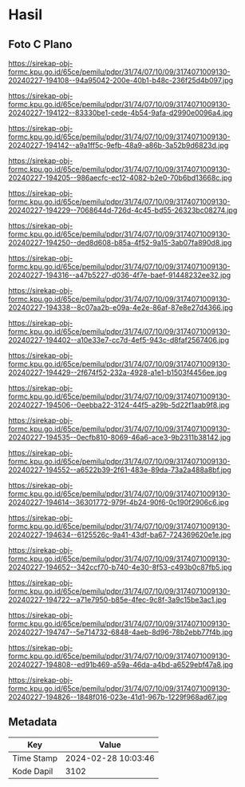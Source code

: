 # Hasil

## Foto C Plano

https://sirekap-obj-formc.kpu.go.id/65ce/pemilu/pdpr/31/74/07/10/09/3174071009130-20240227-194108--94a95042-200e-40b1-b48c-236f25d4b097.jpg

https://sirekap-obj-formc.kpu.go.id/65ce/pemilu/pdpr/31/74/07/10/09/3174071009130-20240227-194122--83330be1-cede-4b54-9afa-d2990e0096a4.jpg

https://sirekap-obj-formc.kpu.go.id/65ce/pemilu/pdpr/31/74/07/10/09/3174071009130-20240227-194142--a9a1ff5c-9efb-48a9-a86b-3a52b9d6823d.jpg

https://sirekap-obj-formc.kpu.go.id/65ce/pemilu/pdpr/31/74/07/10/09/3174071009130-20240227-194205--986aecfc-ec12-4082-b2e0-70b6bd13668c.jpg

https://sirekap-obj-formc.kpu.go.id/65ce/pemilu/pdpr/31/74/07/10/09/3174071009130-20240227-194229--7068644d-726d-4c45-bd55-26323bc08274.jpg

https://sirekap-obj-formc.kpu.go.id/65ce/pemilu/pdpr/31/74/07/10/09/3174071009130-20240227-194250--ded8d608-b85a-4f52-9a15-3ab07fa890d8.jpg

https://sirekap-obj-formc.kpu.go.id/65ce/pemilu/pdpr/31/74/07/10/09/3174071009130-20240227-194316--a47b5227-d036-4f7e-baef-91448232ee32.jpg

https://sirekap-obj-formc.kpu.go.id/65ce/pemilu/pdpr/31/74/07/10/09/3174071009130-20240227-194338--8c07aa2b-e09a-4e2e-86af-87e8e27d4366.jpg

https://sirekap-obj-formc.kpu.go.id/65ce/pemilu/pdpr/31/74/07/10/09/3174071009130-20240227-194402--a10e33e7-cc7d-4ef5-943c-d8faf2567406.jpg

https://sirekap-obj-formc.kpu.go.id/65ce/pemilu/pdpr/31/74/07/10/09/3174071009130-20240227-194429--2f674f52-232a-4928-a1e1-b1503f4456ee.jpg

https://sirekap-obj-formc.kpu.go.id/65ce/pemilu/pdpr/31/74/07/10/09/3174071009130-20240227-194506--0eebba22-3124-44f5-a29b-5d22f1aab9f8.jpg

https://sirekap-obj-formc.kpu.go.id/65ce/pemilu/pdpr/31/74/07/10/09/3174071009130-20240227-194535--0ecfb810-8069-46a6-ace3-9b2311b38142.jpg

https://sirekap-obj-formc.kpu.go.id/65ce/pemilu/pdpr/31/74/07/10/09/3174071009130-20240227-194552--a6522b39-2f61-483e-89da-73a2a488a8bf.jpg

https://sirekap-obj-formc.kpu.go.id/65ce/pemilu/pdpr/31/74/07/10/09/3174071009130-20240227-194614--36301772-979f-4b24-90f6-0c190f2906c6.jpg

https://sirekap-obj-formc.kpu.go.id/65ce/pemilu/pdpr/31/74/07/10/09/3174071009130-20240227-194634--6125526c-9a41-43df-ba67-724369620e1e.jpg

https://sirekap-obj-formc.kpu.go.id/65ce/pemilu/pdpr/31/74/07/10/09/3174071009130-20240227-194652--342ccf70-b740-4e30-8f53-c493b0c87fb5.jpg

https://sirekap-obj-formc.kpu.go.id/65ce/pemilu/pdpr/31/74/07/10/09/3174071009130-20240227-194722--a71e7950-b85e-4fec-9c8f-3a9c15be3ac1.jpg

https://sirekap-obj-formc.kpu.go.id/65ce/pemilu/pdpr/31/74/07/10/09/3174071009130-20240227-194747--5e714732-6848-4aeb-8d96-78b2ebb77f4b.jpg

https://sirekap-obj-formc.kpu.go.id/65ce/pemilu/pdpr/31/74/07/10/09/3174071009130-20240227-194808--ed91b469-a59a-46da-a4bd-a6529ebf47a8.jpg

https://sirekap-obj-formc.kpu.go.id/65ce/pemilu/pdpr/31/74/07/10/09/3174071009130-20240227-194826--1848f016-023e-41d1-967b-1229f968ad67.jpg


## Metadata

| Key        | Value               |
| ---------- | ------------------- |
| Time Stamp | 2024-02-28 10:03:46 |
| Kode Dapil | 3102                |



